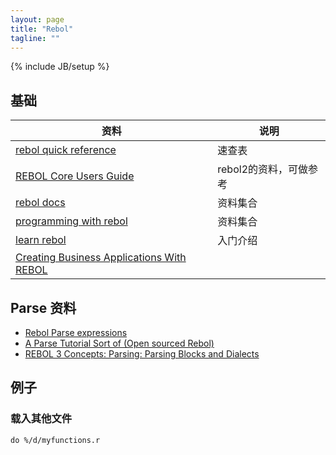```yaml
---
layout: page
title: "Rebol"
tagline: ""
---
```

{% include JB/setup %}

## 基础
| 资料 | 说明 |
| ---- | ---- |
| [rebol quick reference](http://www.rebol.com/docs/reference.html) | 速查表
| [REBOL Core Users Guide](http://www.rebol.com/docs/core23/rebolcore.html) | rebol2的资料，可做参考
| [rebol docs](http://www.rebol.com/docs.html) | 资料集合
| [programming with rebol](http://www.codeconscious.com/rebol/) | 资料集合
| [learn rebol](http://re-bol.com/rebol.html) | 入门介绍
| [Creating Business Applications With REBOL](http://business-programming.com/business_programming.html) | 

## Parse 资料
- [Rebol Parse expressions](http://en.wikibooks.org/wiki/REBOL_Programming/Language_Features/Parse/Parse_expressions)
- [A Parse Tutorial Sort of (Open sourced Rebol)](http://www.codeconscious.com/rebol/parse-tutorial-r3.html)
- [REBOL 3 Concepts: Parsing: Parsing Blocks and Dialects](http://www.rebol.com/r3/docs/concepts/parsing-dialects.html)


## 例子

### 载入其他文件
``do %/d/myfunctions.r``
